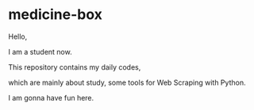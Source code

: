 # medicine-box
Hello, 

I am a student now.

This repository contains my daily codes,

which are mainly about study, some tools for Web Scraping with Python.


I am gonna have fun here.
